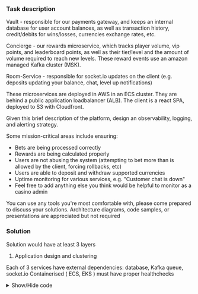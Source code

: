 ### Task description
Vault - responsible for our payments gateway, and keeps an internal database for user account balances, as well as transaction history, credit/debits for wins/losses,
currencies exchange rates, etc.
 
Concierge - our rewards microservice, which tracks player volume, vip points, and leaderboard points, as well as their tier/level and the amount of volume required to reach
new levels. These reward events use an amazon managed Kafka cluster (MSK).
 
Room-Service - responsible for socket.io updates on the client (e.g. deposits updating your balance, chat, level up notifications)

These microservices are deployed in AWS in an ECS cluster. They are behind a public application loadbalancer (ALB). The client is a react SPA, deployed to S3 with Cloudfront.
 
Given this brief description of the platform, design an observability, logging, and alerting strategy.
 
Some mission-critical areas include ensuring:
- Bets are being processed correctly
- Rewards are being calculated properly
- Users are not abusing the system (attempting to bet more than is allowed by the client, forcing rollbacks, etc)
- Users are able to deposit and withdraw supported currencies
- Uptime monitoring for various services, e.g. "Customer chat is down"
- Feel free to add anything else you think would be helpful to monitor as a casino admin
 
You can use any tools you're most comfortable with, please come prepared to discuss your solutions. Architecture diagrams, code samples, or presentations are appreciated but not required

### Solution 


Solution would have at least 3 layers 

1. Application design and clustering 

Each of 3 services have external dependencies: database, Kafka queue, socket.io
Containerised ( ECS, EKS ) must have proper healthchecks 

<details>
  <summary>Show/Hide code</summary>

  ```python
  # Code example
  livenessProbe:
  httpGet:
    path: /liveness
    port: 3000
  initialDelaySeconds: 30
  periodSeconds: 10
readinessProbe:
  httpGet:
    path: /health
    port: 3000
  initialDelaySeconds: 30
  periodSeconds: 30


```
const express = require('express');
const { Kafka } = require('kafkajs');
const mongoose = require('mongoose'); // Example for MongoDB
// const { Client } = require('pg'); // Uncomment for PostgreSQL

const app = express();
const PORT = process.env.PORT || 3000;

// Database settings - replace with your own
const DB_URI = process.env.DB_URI || 'mongodb://localhost:27017/myapp';

// Kafka settings - replace with your own
const KAFKA_BROKERS = (process.env.KAFKA_BROKERS || 'localhost:9092').split(',');
const KAFKA_CLIENT_ID = process.env.KAFKA_CLIENT_ID || 'health-check-client';

// Connect to database (MongoDB example)
mongoose.connect(DB_URI);
const db = mongoose.connection;

// Initialize Kafka client
const kafka = new Kafka({
  clientId: KAFKA_CLIENT_ID,
  brokers: KAFKA_BROKERS,
});
const producer = kafka.producer();

// Check database health
async function checkDatabaseHealth() {
  try {
    // For MongoDB
    if (db.readyState === 1) {
      return { status: 'ok', message: 'Database connection is healthy' };
    } else {
      return { status: 'error', message: 'Database connection is not established' };
    }
    
    /* For PostgreSQL uncomment:
    const client = new Client();
    await client.connect();
    await client.query('SELECT 1');
    await client.end();
    return { status: 'ok', message: 'Database connection is healthy' };
    */
  } catch (error) {
    return { 
      status: 'error', 
      message: `Database connection failed: ${error.message}` 
    };
  }
}

// Check Kafka health
async function checkKafkaHealth() {
  try {
    // Check connection by attempting to connect to the broker
    await producer.connect();
    await producer.disconnect();
    return { status: 'ok', message: 'Kafka connection is healthy' };
  } catch (error) {
    return { 
      status: 'error', 
      message: `Kafka connection failed: ${error.message}` 
    };
  }
}

// Endpoint for healthcheck
app.get('/health', async (req, res) => {
  const results = {
    service: 'ok',
    timestamp: new Date().toISOString(),
    checks: {}
  };

  // Check database
  results.checks.database = await checkDatabaseHealth();

  // Check Kafka
  results.checks.kafka = await checkKafkaHealth();

  // Determine overall status
  const hasErrors = Object.values(results.checks).some(check => check.status === 'error');
  
  if (hasErrors) {
    results.service = 'error';
    res.status(500);
  } else {
    res.status(200);
  }

  res.json(results);
});

// Simpler liveness probe endpoint
app.get('/liveness', (req, res) => {
  res.status(200).send('OK');
});

// Start the server
app.listen(PORT, () => {
  console.log(`Health check service listening on port ${PORT}`);
});

// Proper handling of termination signals
process.on('SIGTERM', () => {
  console.log('SIGTERM signal received: closing HTTP server');
  // Close connections before terminating
  mongoose.disconnect();
  producer.disconnect();
  process.exit(0);
});

```